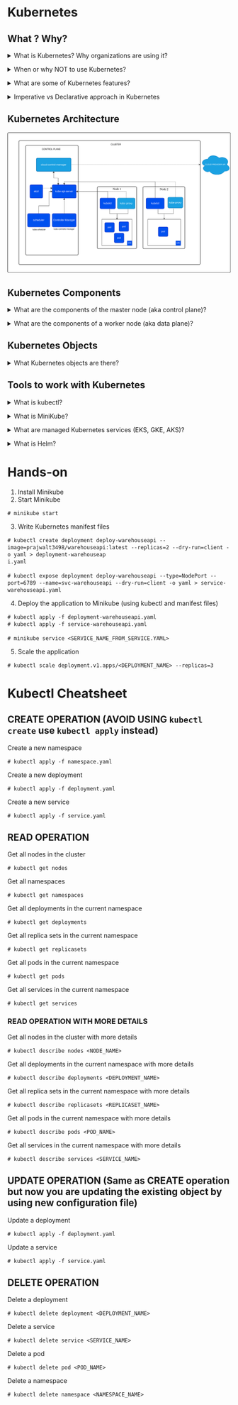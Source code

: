 # Kubernetes 

## What ? Why? 
<details>
<summary>What is Kubernetes? Why organizations are using it?</summary><br><b>

Kubernetes is an open-source system that provides users with the ability to manage, scale and deploy containerized applications.

To understand what Kubernetes is good for, let's look at some examples:

* You would like to run a certain application in a container on multiple different locations and sync changes across all of them, no matter where they run
* Performing updates and changes across hundreds of containers
* Handle cases where the current load requires to scale up (or down)

</b></details>

<details>
<summary>When or why NOT to use Kubernetes?</summary><br><b>

  - If you manage low level infrastructure or baremetals, Kubernetes is probably not what you need or want
  - If you are a small team (like less than 20 engineers) running less than a dozen of containers, Kubernetes might be an overkill (even if you need scale, rolling out updates, etc.). You might still enjoy the benefits of using managed Kubernetes, but you definitely want to think about it carefully before making a decision on whether to adopt it.

</b></details>

<details>
<summary>What are some of Kubernetes features?</summary><br><b>

  - Self-Healing: Kubernetes uses health checks to monitor containers and run certain actions upon failure or other type of events, like restarting the container
  - Load Balancing: Kubernetes can split and/or balance requests to applications running in the cluster, based on the state of the Pods running the application
  - Operators: Kubernetes packaged applications that can use the API of the cluster to update its state and trigger actions based on events and application state changes
  - Automated Rollout: Gradual updates roll out to applications and support in roll back in case anything goes wrong
  - Scaling: Scaling horizontally (down and up) based on different state parameters and custom defined criteria
  - Secrets: you have a mechanism for storing user names, passwords and service endpoints in a private way, where not everyone using the cluster are able to view it

</b></details>

<details>
<summary> Imperative vs Declarative approach in Kubernetes </summary><br><b>

  - Imperative: In the imperative approach, you tell Kubernetes what to do by running specific commands directly. This is similar to running a shell command to perform a task.
    Example:
    ```
    kubectl run nginx --image=nginx
    kubectl delete pod nginx
    kubectl expose deployment nginx --port=80
    ```

  - Declarative: In the declarative approach, you tell Kubernetes what the desired state of the system should be by providing configuration files (YAML or JSON), and Kubernetes ensures that the system matches this desired state.

    Example:
    ```
    STEP 1: Create a deployment.yaml and service.yaml file
    STEP 2: Apply these files to the cluster
        # kubectl apply -f deployment.yaml
        # kubectl apply -f service.yaml
    ```
</b></details>

## Kubernetes Architecture

![Kubernetes Architecture Diagram](./images/kubernetes-cluster-architecture.svg)

## Kubernetes Components 

<details>
<summary>What are the components of the master node (aka control plane)?</summary><br><b>

  * API Server - the Kubernetes API. All cluster components communicate through it
  * Scheduler - assigns an application with a worker node it can run on
  * Controller Manager - cluster maintenance (replications, node failures, etc.)
  * etcd - stores cluster configuration

</b></details>

<details>
<summary>What are the components of a worker node (aka data plane)?</summary><br><b>

  * Kubelet - an agent responsible for node communication with the master.
  * Kube-proxy - load balancing traffic between app components
  * Container runtime - the engine runs the containers (Podman, Docker, ...)

</b></details>


## Kubernetes Objects

<details>
<summary>What Kubernetes objects are there?</summary><br><b>

  * Pod - the smallest unit in Kubernetes, a group of containers
  * ReplicaSet - ensures a specified number of pod replicas are running at any given time
  * Deployment - manages ReplicaSets and updates them with new features or changes in the application
  * DaemonSet - ensures that all nodes run a copy of a Pod
  * Namespace - a way to divide cluster resources between multiple users
  * ConfigMap - a way to store configuration data in the key-value format
  * Secret - a way to store sensitive information in the key-value format
  ...
</b></details>

## Tools to work with Kubernetes

<details>
<summary>What is kubectl?</summary><br><b>

Kubectl is the Kubernetes command line tool that allows you to run commands against Kubernetes clusters. For example, you can use kubectl to deploy applications, inspect and manage cluster resources, and view logs.

</b></details>

<details>
<summary>What is MiniKube?</summary><br><b>

Minikube is a tool that makes it easy to run Kubernetes locally. Minikube runs a single-node Kubernetes cluster inside a VM on your laptop for users looking to try out Kubernetes or develop with it day-to-day.

</b></details>

<details> 
<summary>What are managed Kubernetes services (EKS, GKE, AKS)? </summary><br><b>

  - Google Kubernetes Engine (GKE)
  - Amazon Elastic Kubernetes Service (EKS)
  - Azure Kubernetes Service (AKS)

</b></details>

<details>
<summary> What is Helm? </summary><br><b>

Helm is a package manager for Kubernetes that allows you to define, install, and upgrade even the most complex Kubernetes applications. Helm uses a packaging format called charts, which are a collection of files that describe a related set of Kubernetes resources.

</b></details>



# Hands-on 

1. Install Minikube
2. Start Minikube
```
# minikube start
```
3. Write Kubernetes manifest files
```
# kubectl create deployment deploy-warehouseapi --image=prajwalt3498/warehouseapi:latest --replicas=2 --dry-run=client -o yaml > deployment-warehouseap
i.yaml

# kubectl expose deployment deploy-warehouseapi --type=NodePort --port=6789 --name=svc-warehouseapi --dry-run=client -o yaml > service-warehouseapi.yaml
```
4. Deploy the application to Minikube (using kubectl and manifest files)
```
# kubectl apply -f deployment-warehouseapi.yaml
# kubectl apply -f service-warehouseapi.yaml

# minikube service <SERVICE_NAME_FROM_SERVICE.YAML>
```

5. Scale the application
```
# kubectl scale deployment.v1.apps/<DEPLOYMENT_NAME> --replicas=3
```


# Kubectl Cheatsheet

## CREATE OPERATION (AVOID USING `kubectl create` use `kubectl apply` instead)

Create a new namespace
```
# kubectl apply -f namespace.yaml
```

Create a new deployment
```
# kubectl apply -f deployment.yaml
```

Create a new service
```
# kubectl apply -f service.yaml
```

## READ OPERATION
Get all nodes in the cluster
```
# kubectl get nodes
```
Get all namespaces
```
# kubectl get namespaces
```

Get all deployments in the current namespace
```
# kubectl get deployments
```

Get all replica sets in the current namespace
```
# kubectl get replicasets
```

Get all pods in the current namespace
```
# kubectl get pods
```

Get all services in the current namespace
```
# kubectl get services
```

### READ OPERATION WITH MORE DETAILS

Get all nodes in the cluster with more details
```
# kubectl describe nodes <NODE_NAME>
```

Get all deployments in the current namespace with more details
```
# kubectl describe deployments <DEPLOYMENT_NAME>
```

Get all replica sets in the current namespace with more details
```
# kubectl describe replicasets <REPLICASET_NAME>
```

Get all pods in the current namespace with more details
```
# kubectl describe pods <POD_NAME>
```

Get all services in the current namespace with more details
```
# kubectl describe services <SERVICE_NAME>
```


## UPDATE OPERATION (Same as CREATE operation but now you are updating the existing object by using new configuration file)

Update a deployment
```
# kubectl apply -f deployment.yaml
```

Update a service
```
# kubectl apply -f service.yaml
```

## DELETE OPERATION

Delete a deployment
```
# kubectl delete deployment <DEPLOYMENT_NAME>
```

Delete a service
```
# kubectl delete service <SERVICE_NAME>
```

Delete a pod
```
# kubectl delete pod <POD_NAME>
```

Delete a namespace
```
# kubectl delete namespace <NAMESPACE_NAME>
```

